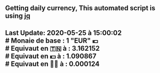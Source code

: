 ## Getting daily currency, This automated script is using [jq](https://stedolan.github.io/jq/)
## Last Update:  2020-05-25 à 15:00:02 </br># Monaie de base : 1 "EUR" 💶 </br> # Equivaut en 🇹🇳 à :  3.162152 </br> # Equivaut en 💵 à : 1.090867</br> # Equivaut en 🐱‍💻 à :  0.000124
